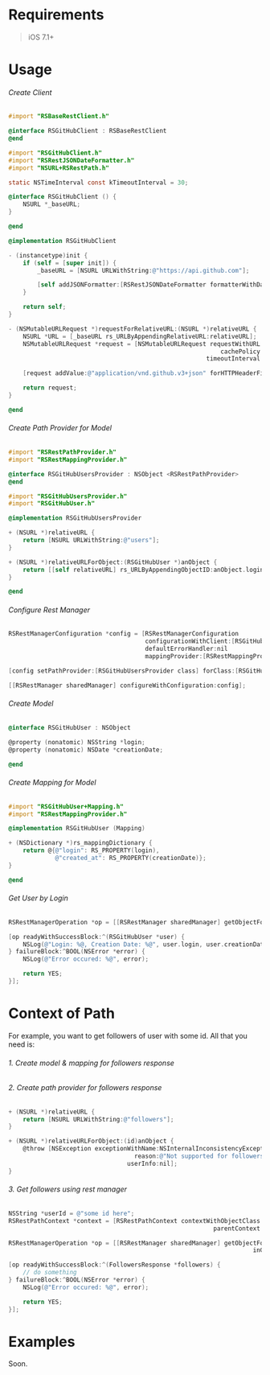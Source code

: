# Requirements

> iOS 7.1+

# Usage

###### Create Client

```Objective-C
#import "RSBaseRestClient.h"

@interface RSGitHubClient : RSBaseRestClient
@end
```

```Objective-C
#import "RSGitHubClient.h"
#import "RSRestJSONDateFormatter.h"
#import "NSURL+RSRestPath.h"

static NSTimeInterval const kTimeoutInterval = 30;

@interface RSGitHubClient () {
    NSURL *_baseURL;
}

@end

@implementation RSGitHubClient

- (instancetype)init {
    if (self = [super init]) {
        _baseURL = [NSURL URLWithString:@"https://api.github.com"];

        [self addJSONFormatter:[RSRestJSONDateFormatter formatterWithDateFormat:@"yyyy-MM-dd'T'HH:mm:ssZ"]];
    }

    return self;
}

- (NSMutableURLRequest *)requestForRelativeURL:(NSURL *)relativeURL {
    NSURL *URL = [_baseURL rs_URLByAppendingRelativeURL:relativeURL];
    NSMutableURLRequest *request = [NSMutableURLRequest requestWithURL:URL
                                                           cachePolicy:NSURLRequestReloadIgnoringCacheData
                                                       timeoutInterval:kTimeoutInterval];

    [request addValue:@"application/vnd.github.v3+json" forHTTPHeaderField:@"Accept"];

    return request;
}

@end
```

###### Create Path Provider for Model

```Objective-C
#import "RSRestPathProvider.h"
#import "RSRestMappingProvider.h"

@interface RSGitHubUsersProvider : NSObject <RSRestPathProvider>
@end
```

```Objective-C
#import "RSGitHubUsersProvider.h"
#import "RSGitHubUser.h"

@implementation RSGitHubUsersProvider

+ (NSURL *)relativeURL {
    return [NSURL URLWithString:@"users"];
}

+ (NSURL *)relativeURLForObject:(RSGitHubUser *)anObject {
    return [[self relativeURL] rs_URLByAppendingObjectID:anObject.login];
}

@end
```

###### Configure Rest Manager

```Objective-C
RSRestManagerConfiguration *config = [RSRestManagerConfiguration
                                      configurationWithClient:[RSGitHubClient new]
                                      defaultErrorHandler:nil
                                      mappingProvider:[RSRestMappingProvider class]];

[config setPathProvider:[RSGitHubUsersProvider class] forClass:[RSGitHubUser class]];

[[RSRestManager sharedManager] configureWithConfiguration:config];
```

###### Create Model

```Objective-C
@interface RSGitHubUser : NSObject

@property (nonatomic) NSString *login;
@property (nonatomic) NSDate *creationDate;

@end
```

###### Create Mapping for Model

```Objective-C
#import "RSGitHubUser+Mapping.h"
#import "RSRestMappingProvider.h"

@implementation RSGitHubUser (Mapping)

+ (NSDictionary *)rs_mappingDictionary {
    return @{@"login": RS_PROPERTY(login),
             @"created_at": RS_PROPERTY(creationDate)};
}

@end
```

###### Get User by Login

```Objective-C
RSRestManagerOperation *op = [[RSRestManager sharedManager] getObjectForClass:[RSGitHubUser class] byId:@"RishatShamsutdinov"];

[op readyWithSuccessBlock:^(RSGitHubUser *user) {
    NSLog(@"Login: %@, Creation Date: %@", user.login, user.creationDate);
} failureBlock:^BOOL(NSError *error) {
    NSLog(@"Error occured: %@", error);

    return YES;
}];
```

# Context of Path

For example, you want to get followers of user with some id. All that you need is:
###### 1. Create model & mapping for followers response
###### 2. Create path provider for followers response
```Objective-C
+ (NSURL *)relativeURL {
    return [NSURL URLWithString:@"followers"];
}

+ (NSURL *)relativeURLForObject:(id)anObject {
    @throw [NSException exceptionWithName:NSInternalInconsistencyException
                                   reason:@"Not supported for followers"]
                                 userInfo:nil];
}
```

###### 3. Get followers using rest manager

```Objective-C
NSString *userId = @"some id here";
RSRestPathContext *context = [RSRestPathContext contextWithObjectClass:[User class] objectID:userId
                                                         parentContext:nil];

RSRestManagerOperation *op = [[RSRestManager sharedManager] getObjectForClass:[FollowersResponse class]
                                                                    inContext:context];

[op readyWithSuccessBlock:^(FollowersResponse *followers) {
    // do something
} failureBlock:^BOOL(NSError *error) {
    NSLog(@"Error occured: %@", error);

    return YES;
}];
```

# Examples
Soon.
